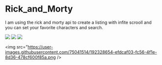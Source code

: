 # Rick_and_Morty

I am using the rick and morty api to create a listing with infite scrooll and you can set your favorite characters and search.

<img src="https://user-images.githubusercontent.com/75041514/192328400-1d3c46fc-02c1-4a7b-bc6c-5f120b11d0a1.png" heigth="300px" />

<img src="https://user-images.githubusercontent.com/75041514/192328612-80f95dc6-073b-4a7f-87cb-124a3e588cdc.png" />

<img src="https://user-images.githubusercontent.com/75041514/192328636-cb5fbb65-42f5-461b-aa7e-2142198fd818.png" />

<img src="https://user-images.githubusercontent.com/75041514/192328654-efdcaf03-fc56-4f1e-8d36-478cf600f85a.png />
